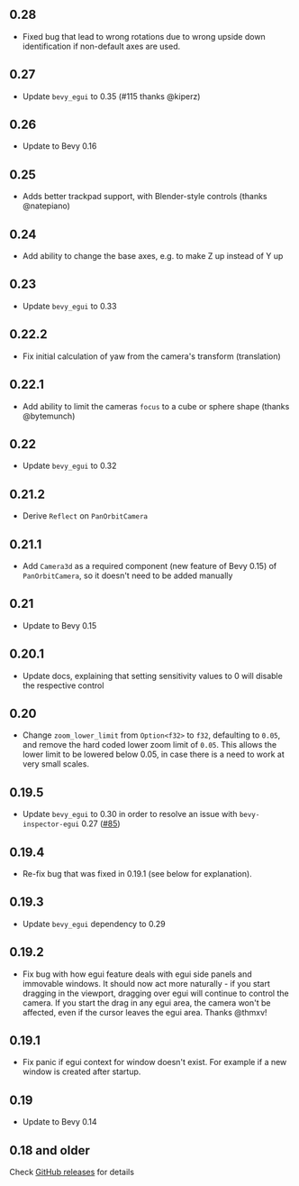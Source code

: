 ## 0.28

- Fixed bug that lead to wrong rotations due to wrong upside down identification if non-default axes are used.

## 0.27

- Update `bevy_egui` to 0.35 (#115 thanks @kiperz)

## 0.26

- Update to Bevy 0.16

## 0.25

- Adds better trackpad support, with Blender-style controls (thanks @natepiano)

## 0.24

- Add ability to change the base axes, e.g. to make Z up instead of Y up

## 0.23

- Update `bevy_egui` to 0.33

## 0.22.2

- Fix initial calculation of yaw from the camera's transform (translation)

## 0.22.1

- Add ability to limit the cameras `focus` to a cube or sphere shape (thanks @bytemunch)

## 0.22

- Update `bevy_egui` to 0.32

## 0.21.2

- Derive `Reflect` on `PanOrbitCamera`

## 0.21.1

- Add `Camera3d` as a required component (new feature of Bevy 0.15) of `PanOrbitCamera`, so it doesn't need to be added
  manually

## 0.21

- Update to Bevy 0.15

## 0.20.1

- Update docs, explaining that setting sensitivity values to 0 will disable the respective control

## 0.20

- Change `zoom_lower_limit` from `Option<f32>` to `f32`, defaulting to `0.05`, and remove the hard coded lower zoom
  limit of `0.05`.
  This allows the lower limit to be lowered below 0.05, in case there is a need to work at very small scales.

## 0.19.5

- Update `bevy_egui` to 0.30 in order to resolve an issue with `bevy-inspector-egui`
  0.27 ([#85](https://github.com/Plonq/bevy_panorbit_camera/pull/85))

## 0.19.4

- Re-fix bug that was fixed in 0.19.1 (see below for explanation).

## 0.19.3

- Update `bevy_egui` dependency to 0.29

## 0.19.2

- Fix bug with how egui feature deals with egui side panels and immovable windows. It should now act more
  naturally - if you start dragging in the viewport, dragging over egui will continue to control the camera.
  If you start the drag in any egui area, the camera won't be affected, even if the cursor leaves the egui area.
  Thanks @thmxv!

## 0.19.1

- Fix panic if egui context for window doesn't exist. For example if a new window is created after startup.

## 0.19

- Update to Bevy 0.14

## 0.18 and older

Check [GitHub releases](https://github.com/Plonq/bevy_panorbit_camera/releases) for details
